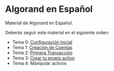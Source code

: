 # Algorand en Español
Material de Algorand en Español.

Deberás seguir este material en el siguiente orden:
- Tema 0: [Configuración Inicial](https://github.com/raldecop/AlgorandEsp/tree/main/Configuracion)
- Tema 1: [Creación de Cuentas](https://github.com/raldecop/AlgorandEsp/tree/main/Cuentas)
- Tema 2: [Primera Transacción](https://github.com/raldecop/AlgorandEsp/tree/main/PrimeraTransaccion)
- Tema 3: [Crear tu propio activo](https://github.com/raldecop/AlgorandEsp/tree/main/CrearActivo)
- Tema 4: Manipular activos

